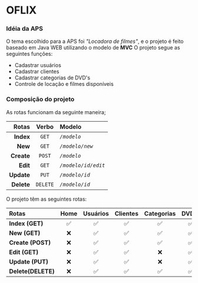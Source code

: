# OFLIX

### Idéia da APS

O tema escolhido para a APS foi *"Locadora de filmes"*, e o projeto é feito baseado em Java WEB utilizando o modelo de **MVC**
O projeto segue as seguintes funções:
- Cadastrar usuários
- Cadastrar clientes
- Cadastrar categorias de DVD's
- Controle de locação e filmes disponíveis

### Composição do projeto

As rotas funcionam da seguinte maneira;

| Rotas | Verbo | Modelo |
| ---: | :---: | :--- |
| **Index**   | `GET` |*`/modelo`*
| **New**     | `GET` |*`/modelo/new`*
| **Create**  | `POST` |*`/modelo`*
| **Edit**       | `GET` |*`/modelo/id/edit`*
| **Update** | `PUT` |*`/modelo/id`*
| **Delete**   | `DELETE` |*`/modelo/id`*

O projeto têm as seguintes rotas:

| Rotas               | Home    | Usuários | Clientes | Categorias | DVD's   |
| :------------------ | :-----: | :-----:  | :------: | :--------: | :-----: |
| **Index (GET)**     |✅|✅ |✅ |✅   |✅|
| **New (GET)**       |❌|✅ |✅ |✅   |✅|
| **Create (POST)**   |❌|✅ |✅ |✅   |✅|
| **Edit (GET)**      |❌|✅ |✅ |❌   |✅|
| **Update (PUT)**    |❌|✅ |✅ |❌   |✅|
| **Delete(DELETE)**  |❌|✅ |✅ |✅   |✅|
